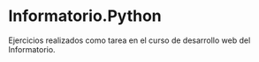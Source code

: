 # Informatorio.Python
Ejercicios realizados como tarea en el curso de desarrollo web del Informatorio.
